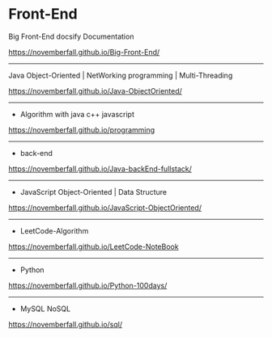 # Front-End
Big Front-End docsify Documentation


https://novemberfall.github.io/Big-Front-End/


---

Java Object-Oriented | NetWorking programming | Multi-Threading

https://novemberfall.github.io/Java-ObjectOriented/


---

- Algorithm with java c++ javascript

https://novemberfall.github.io/programming


---

- back-end

https://novemberfall.github.io/Java-backEnd-fullstack/


---

- JavaScript Object-Oriented | Data Structure

https://novemberfall.github.io/JavaScript-ObjectOriented/

---

- LeetCode-Algorithm

https://novemberfall.github.io/LeetCode-NoteBook

---

- Python

https://novemberfall.github.io/Python-100days/

---

- MySQL NoSQL

https://novemberfall.github.io/sql/
